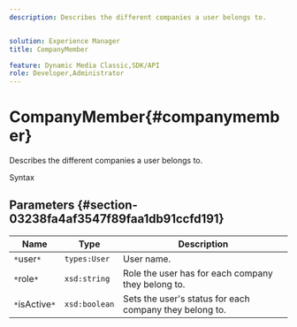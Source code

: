 ```yaml
---
description: Describes the different companies a user belongs to.


solution: Experience Manager
title: CompanyMember

feature: Dynamic Media Classic,SDK/API
role: Developer,Administrator
---
```


# CompanyMember{#companymember}

Describes the different companies a user belongs to.

 Syntax 

## Parameters {#section-03238fa4af3547f89faa1db91ccfd191}

|  Name  | Type  | Description  |
|---|---|---|
|  `*`user`*`  | `types:User`  | User name.  |
|  `*`role`*`  | `xsd:string`  | Role the user has for each company they belong to.  |
|  `*`isActive`*`  | `xsd:boolean`  | Sets the user's status for each company they belong to.  |


